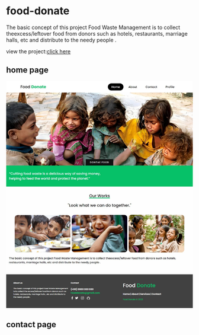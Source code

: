 # food-donate

<p>  The basic concept of this project  Food Waste Management is to collect theexcess/leftover food from donors such as hotels, restaurants, marriage halls, etc and distribute to  the  needy people .</p>
<p>view the project:<a href="https://kishor-23.github.io/food-donate/">click here</a></p>
<h2>home page</h2>
<img src="img/2023-01-19 10.31.16 192.168.1.6 4a8cc72c8127.jpg" >
<h2>contact page</h2>

